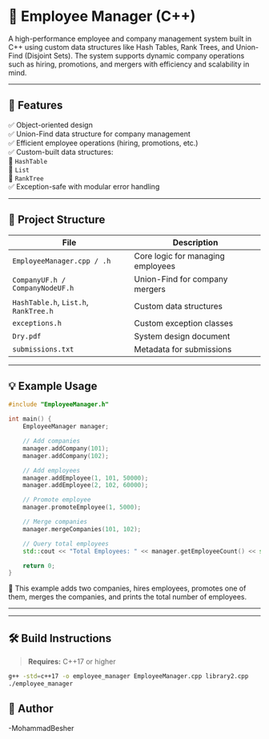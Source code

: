 # 🚀 Employee Manager (C++)

A high-performance employee and company management system built in C++ using custom data structures like Hash Tables, Rank Trees, and Union-Find (Disjoint Sets). The system supports dynamic company operations such as hiring, promotions, and mergers with efficiency and scalability in mind.

---

## 🧩 Features

✅ Object-oriented design  
✅ Union-Find data structure for company management  
✅ Efficient employee operations (hiring, promotions, etc.)  
✅ Custom-built data structures:  
🔹 `HashTable`  
🔹 `List`  
🔹 `RankTree`  
✅ Exception-safe with modular error handling

---

## 📁 Project Structure

| File | Description |
|------|-------------|
| `EmployeeManager.cpp / .h` | Core logic for managing employees |
| `CompanyUF.h / CompanyNodeUF.h` | Union-Find for company mergers |
| `HashTable.h`, `List.h`, `RankTree.h` | Custom data structures |
| `exceptions.h` | Custom exception classes |
| `Dry.pdf` | System design document |
| `submissions.txt` | Metadata for submissions |


---

## 💡 Example Usage

```cpp
#include "EmployeeManager.h"

int main() {
    EmployeeManager manager;

    // Add companies
    manager.addCompany(101);
    manager.addCompany(102);

    // Add employees
    manager.addEmployee(1, 101, 50000);
    manager.addEmployee(2, 102, 60000);

    // Promote employee
    manager.promoteEmployee(1, 5000);

    // Merge companies
    manager.mergeCompanies(101, 102);

    // Query total employees
    std::cout << "Total Employees: " << manager.getEmployeeCount() << std::endl;

    return 0;
}
```

🧪 This example adds two companies, hires employees, promotes one of them, merges the companies, and prints the total number of employees.

---

---

## 🛠️ Build Instructions

> **Requires:** C++17 or higher

```bash
g++ -std=c++17 -o employee_manager EmployeeManager.cpp library2.cpp
./employee_manager
```

## 👤 Author

-MohammadBesher

